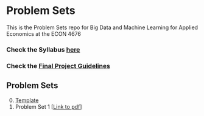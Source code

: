 # Problem Sets

This is the Problem Sets repo for Big Data and Machine Learning for Applied Economics at the ECON 4676

### Check the Syllabus [here](https://github.com/ECON-4676-UNIANDES-Fall-2021/Syllabus)

### Check the [Final Project Guidelines](https://github.com/ECON-4676-UNIANDES-Fall-2021/Problem_Sets/tree/master/Final_Project)

## Problem Sets

0. [Template](https://github.com/ECON-4676-UNIANDES-Fall-2021/Problem_Set_Template)
1. Problem Set 1 \[[Link to pdf](https://github.com/ECON-4676-UNIANDES-Fall-2021/Problem_Sets/blob/master/Problem_Set1/Problem_Set_1.pdf)\]



